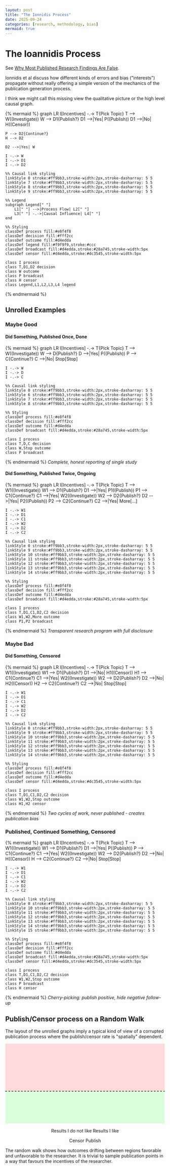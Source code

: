 ```yaml
---
layout: post
title: "The Ionnidis Process"
date: 2025-09-24
categories: [research, methodology, bias]
mermaid: true
---
```


# The Ioannidis Process

See [Why Most Published Research Findings Are False](https://journals.plos.org/plosmedicine/article?id=10.1371/journal.pmed.0020124#s2).

Ionnidis et al discuss how different kinds of errors and bias ("interests")
propagate without really offering a simple version of the
mechanics of the publication generation process.

I think we might call this missing view the qualitative picture or the high level causal graph.

{% mermaid %}
graph LR
    I[Incentives] -.-> T{Pick Topic}
    T --> W((Investigate))
    W --> D1{Publish?}
    D1 -->|Yes| P((Publish))
    D1 -->|No| H((Censor))

    P --> D2{Continue?}
    H --> D2

    D2 -->|Yes| W

    I -.-> W
    I -.-> D1
    I -.-> D2

    %% Causal link styling
    linkStyle 0 stroke:#ff9bb3,stroke-width:2px,stroke-dasharray: 5 5
    linkStyle 7 stroke:#ff9bb3,stroke-width:2px,stroke-dasharray: 5 5
    linkStyle 8 stroke:#ff9bb3,stroke-width:2px,stroke-dasharray: 5 5
    linkStyle 9 stroke:#ff9bb3,stroke-width:2px,stroke-dasharray: 5 5

    %% Legend
    subgraph Legend[" "]
        L1[" "] -->|Process Flow| L2[" "]
        L3[" "] -.->|Causal Influence| L4[" "]
    end

    %% Styling
    classDef process fill:#e8f4f8
    classDef decision fill:#fff2cc
    classDef outcome fill:#d4edda
    classDef legend fill:#f9f9f9,stroke:#ccc
    classDef broadcast fill:#d4edda,stroke:#28a745,stroke-width:5px
    classDef censor fill:#d4edda,stroke:#dc3545,stroke-width:5px

    class I process
    class T,D1,D2 decision
    class W outcome
    class P broadcast
    class H censor
    class Legend,L1,L2,L3,L4 legend
{% endmermaid %}

## Unrolled Examples

### Maybe Good

#### Did Something, Published Once, Done

{% mermaid %}
graph LR
    I[Incentives] -.-> T{Pick Topic}
    T --> W((Investigate))
    W --> D{Publish?}
    D -->|Yes| P((Publish))
    P --> C{Continue?}
    C -->|No| Stop[Stop]

    I -.-> W
    I -.-> D
    I -.-> C

    %% Causal link styling
    linkStyle 0 stroke:#ff9bb3,stroke-width:2px,stroke-dasharray: 5 5
    linkStyle 6 stroke:#ff9bb3,stroke-width:2px,stroke-dasharray: 5 5
    linkStyle 7 stroke:#ff9bb3,stroke-width:2px,stroke-dasharray: 5 5
    linkStyle 8 stroke:#ff9bb3,stroke-width:2px,stroke-dasharray: 5 5

    %% Styling
    classDef process fill:#e8f4f8
    classDef decision fill:#fff2cc
    classDef outcome fill:#d4edda
    classDef broadcast fill:#d4edda,stroke:#28a745,stroke-width:5px

    class I process
    class T,D,C decision
    class W,Stop outcome
    class P broadcast
{% endmermaid %}
*Complete, honest reporting of single study*

#### Did Something, Published Twice, Ongoing

{% mermaid %}
graph LR
    I[Incentives] -.-> T{Pick Topic}
    T --> W1((Investigate))
    W1 --> D1{Publish?}
    D1 -->|Yes| P1((Publish))
    P1 --> C1{Continue?}
    C1 -->|Yes| W2((Investigate))
    W2 --> D2{Publish?}
    D2 -->|Yes| P2((Publish))
    P2 --> C2{Continue?}
    C2 -->|Yes| More[...]

    I -.-> W1
    I -.-> D1
    I -.-> C1
    I -.-> W2
    I -.-> D2
    I -.-> C2

    %% Causal link styling
    linkStyle 0 stroke:#ff9bb3,stroke-width:2px,stroke-dasharray: 5 5
    linkStyle 9 stroke:#ff9bb3,stroke-width:2px,stroke-dasharray: 5 5
    linkStyle 10 stroke:#ff9bb3,stroke-width:2px,stroke-dasharray: 5 5
    linkStyle 11 stroke:#ff9bb3,stroke-width:2px,stroke-dasharray: 5 5
    linkStyle 12 stroke:#ff9bb3,stroke-width:2px,stroke-dasharray: 5 5
    linkStyle 13 stroke:#ff9bb3,stroke-width:2px,stroke-dasharray: 5 5
    linkStyle 14 stroke:#ff9bb3,stroke-width:2px,stroke-dasharray: 5 5

    %% Styling
    classDef process fill:#e8f4f8
    classDef decision fill:#fff2cc
    classDef outcome fill:#d4edda
    classDef broadcast fill:#d4edda,stroke:#28a745,stroke-width:5px

    class I process
    class T,D1,C1,D2,C2 decision
    class W1,W2,More outcome
    class P1,P2 broadcast
{% endmermaid %}
*Transparent research program with full disclosure*

### Maybe Bad

#### Did Something, Censored

{% mermaid %}
graph LR
    I[Incentives] -.-> T{Pick Topic}
    T --> W1((Investigate))
    W1 --> D1{Publish?}
    D1 -->|No| H1((Censor))
    H1 --> C1{Continue?}
    C1 -->|Yes| W2((Investigate))
    W2 --> D2{Publish?}
    D2 -->|No| H2((Censor))
    H2 --> C2{Continue?}
    C2 -->|No| Stop[Stop]

    I -.-> W1
    I -.-> D1
    I -.-> C1
    I -.-> W2
    I -.-> D2
    I -.-> C2

    %% Causal link styling
    linkStyle 0 stroke:#ff9bb3,stroke-width:2px,stroke-dasharray: 5 5
    linkStyle 9 stroke:#ff9bb3,stroke-width:2px,stroke-dasharray: 5 5
    linkStyle 10 stroke:#ff9bb3,stroke-width:2px,stroke-dasharray: 5 5
    linkStyle 11 stroke:#ff9bb3,stroke-width:2px,stroke-dasharray: 5 5
    linkStyle 12 stroke:#ff9bb3,stroke-width:2px,stroke-dasharray: 5 5
    linkStyle 13 stroke:#ff9bb3,stroke-width:2px,stroke-dasharray: 5 5
    linkStyle 14 stroke:#ff9bb3,stroke-width:2px,stroke-dasharray: 5 5

    %% Styling
    classDef process fill:#e8f4f8
    classDef decision fill:#fff2cc
    classDef outcome fill:#d4edda
    classDef censor fill:#d4edda,stroke:#dc3545,stroke-width:5px

    class I process
    class T,D1,C1,D2,C2 decision
    class W1,W2,Stop outcome
    class H1,H2 censor
{% endmermaid %}
*Two cycles of work, never published - creates publication bias*

### Published, Continued Something, Censored

{% mermaid %}
graph LR
    I[Incentives] -.-> T{Pick Topic}
    T --> W1((Investigate))
    W1 --> D1{Publish?}
    D1 -->|Yes| P((Publish))
    P --> C1{Continue?}
    C1 -->|Yes| W2((Investigate))
    W2 --> D2{Publish?}
    D2 -->|No| H((Censor))
    H --> C2{Continue?}
    C2 -->|No| Stop[Stop]

    I -.-> W1
    I -.-> D1
    I -.-> C1
    I -.-> W2
    I -.-> D2
    I -.-> C2

    %% Causal link styling
    linkStyle 0 stroke:#ff9bb3,stroke-width:2px,stroke-dasharray: 5 5
    linkStyle 10 stroke:#ff9bb3,stroke-width:2px,stroke-dasharray: 5 5
    linkStyle 11 stroke:#ff9bb3,stroke-width:2px,stroke-dasharray: 5 5
    linkStyle 12 stroke:#ff9bb3,stroke-width:2px,stroke-dasharray: 5 5
    linkStyle 13 stroke:#ff9bb3,stroke-width:2px,stroke-dasharray: 5 5
    linkStyle 14 stroke:#ff9bb3,stroke-width:2px,stroke-dasharray: 5 5
    linkStyle 15 stroke:#ff9bb3,stroke-width:2px,stroke-dasharray: 5 5

    %% Styling
    classDef process fill:#e8f4f8
    classDef decision fill:#fff2cc
    classDef outcome fill:#d4edda
    classDef broadcast fill:#d4edda,stroke:#28a745,stroke-width:5px
    classDef censor fill:#d4edda,stroke:#dc3545,stroke-width:5px

    class I process
    class T,D1,C1,D2,C2 decision
    class W1,W2,Stop outcome
    class P broadcast
    class H censor
{% endmermaid %}
*Cherry-picking: publish positive, hide negative follow-up*


## Publish/Censor process on a Random Walk

The layout of the unrolled graphs imply a typical kind of view of a corrupted
publication process where the publish/censor rate is "spatially" dependent.

<div style="text-align: center;">
<svg width="600" height="300" xmlns="http://www.w3.org/2000/svg">
  <!-- Background regions -->
  <rect x="0" y="0" width="600" height="150" fill="#ffcccc" opacity="0.7"/>
  <rect x="0" y="150" width="600" height="150" fill="#ccffcc" opacity="0.7"/>

  <!-- Dividing line -->
  <line x1="0" y1="150" x2="600" y2="150" stroke="#333" stroke-width="2" stroke-dasharray="5,5"/>

  <!-- Labels -->
  <text x="10" y="30" font-family="Arial" font-size="18" fill="#900">Results I do not like</text>
  <text x="10" y="280" font-family="Arial" font-size="18" fill="#090">Results I like</text>

  <!-- Random walk path -->
  <polyline points="0,150 15,155 25,142 35,148 45,135 55,140 70,125 85,130 95,120 105,135 115,140 125,128 140,145 155,125 165,138 175,145 185,130 195,115 205,108 215,125 225,135 235,148 245,142 260,155 275,148 285,160 295,172 305,165 315,175 325,168 340,185 350,180 365,190 375,185 385,170 395,165 405,158 415,145 425,140 435,155 445,162 460,175 470,188 485,195 495,180 505,175 520,188 530,192 545,185 555,190 570,185 580,178 590,182 600,185" 
            fill="none" stroke="#333" stroke-width="2"/>

  <!-- Censor events (red circles in upper region) -->
  <circle cx="45" cy="135" r="5" fill="#dc3545"/>
  <circle cx="70" cy="125" r="5" fill="#dc3545"/>
  <circle cx="95" cy="120" r="5" fill="#dc3545"/>
  <circle cx="125" cy="128" r="5" fill="#dc3545"/>
  <circle cx="155" cy="125" r="5" fill="#dc3545"/>
  <circle cx="185" cy="130" r="5" fill="#dc3545"/>
  <circle cx="195" cy="115" r="5" fill="#dc3545"/>
  <circle cx="205" cy="108" r="5" fill="#dc3545"/>
  <circle cx="415" cy="145" r="5" fill="#dc3545"/>
  <circle cx="425" cy="140" r="5" fill="#dc3545"/>

  <!-- Publish events (green circles in lower region) -->
  <circle cx="285" cy="160" r="5" fill="#28a745"/>
  <circle cx="295" cy="172" r="5" fill="#28a745"/>
  <circle cx="315" cy="175" r="5" fill="#28a745"/>
  <circle cx="340" cy="185" r="5" fill="#28a745"/>
  <circle cx="350" cy="180" r="5" fill="#28a745"/>
  <circle cx="365" cy="190" r="5" fill="#28a745"/>
  <circle cx="460" cy="175" r="5" fill="#28a745"/>
  <circle cx="470" cy="188" r="5" fill="#28a745"/>
  <circle cx="485" cy="195" r="5" fill="#28a745"/>
  <circle cx="520" cy="188" r="5" fill="#28a745"/>
  <circle cx="530" cy="192" r="5" fill="#28a745"/>
  <circle cx="555" cy="190" r="5" fill="#28a745"/>
  <circle cx="590" cy="182" r="5" fill="#28a745"/>
  <circle cx="600" cy="185" r="5" fill="#28a745"/>

  <!-- Legend -->
  <g transform="translate(450,20)">
    <circle cx="0" cy="0" r="4" fill="#dc3545"/>
    <text x="10" y="4" font-family="Arial" font-size="10">Censor</text>
    <circle cx="0" cy="20" r="4" fill="#28a745"/>
    <text x="10" y="24" font-family="Arial" font-size="10">Publish</text>
  </g>
</svg>
</div>

The random walk shows how outcomes drifting between regions favorable and
unfavorable to the researcher. It is trivial to sample publication points in a
way that favours the incentives of the researcher.
